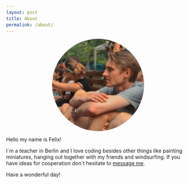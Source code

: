 ```yaml
---
layout: post
title: About
permalink: /about/
---
```



<img class="profile-pic" align="center" width="50%" alt="Felix" src="/uploads/imgs/me.webp" />

Hello my name is Felix!

I´m a teacher in Berlin and I love coding besides other things like painting miniatures, hanging out together with my friends and windsurfing. If you have ideas for cooperation don´t hesitate to [message me](mailto:theredrabbit@mail.de?subject=Message%20from%20homepage%20visitor&body=Hey%20Felix!My%20name%20is...).

Have a wonderful day!

<style>
.profile-pic {
  object-fit: cover;
  border-radius: 50%;
  display: block;
  margin: 0 auto; /* centers the image */
}
</style>